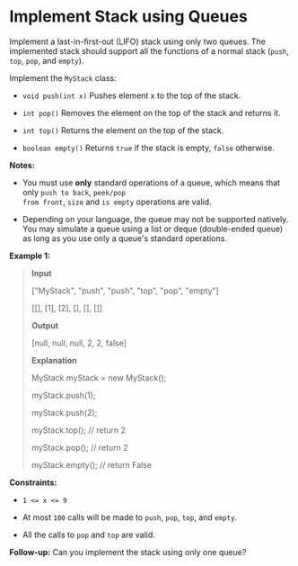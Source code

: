 # Implement Stack using Queues

Implement a last-in-first-out (LIFO) stack using only two queues. The implemented stack should support all the functions of a normal stack (<code>push</code>, <code>top</code>, <code>pop</code>, and <code>empty</code>).

Implement the <code>MyStack</code> class:

- <code>void push(int x)</code> Pushes element x to the top of the stack.

- <code>int pop()</code> Removes the element on the top of the stack and returns it.

- <code>int top()</code> Returns the element on the top of the stack.

- <code>boolean empty()</code> Returns <code>true</code> if the stack is empty, <code>false</code> otherwise.

<b>Notes:</b>

- You must use **only** standard operations of a queue, which means that only <code>push to back</code>, <code>peek/pop from front</code>, <code>size</code> and <code>is empty</code> operations are valid.

- Depending on your language, the queue may not be supported natively. You may simulate a queue using a list or deque (double-ended queue) as long as you use only a queue's standard operations.


**Example 1:**
>
> **Input**
>
> ["MyStack", "push", "push", "top", "pop", "empty"]
>
> [[], [1], [2], [], [], []]
>
> **Output**
>
> [null, null, null, 2, 2, false]
>
> **Explanation**
>
> MyStack myStack = new MyStack();
>
> myStack.push(1);
>
> myStack.push(2);
>
> myStack.top(); // return 2
>
> myStack.pop(); // return 2
>
> myStack.empty(); // return False


**Constraints:**

- <code>1 &lt;= x &lt;= 9</code>

- At most <code>100</code> calls will be made to <code>push</code>, <code>pop</code>, <code>top</code>, and <code>empty</code>.

- All the calls to <code>pop</code> and <code>top</code> are valid.


**Follow-up:** Can you implement the stack using only one queue?
